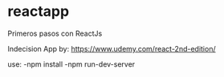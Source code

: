 # reactapp
Primeros pasos con ReactJs

Indecision App
by: https://www.udemy.com/react-2nd-edition/

use:
-npm install
-npm run-dev-server
